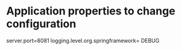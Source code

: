 # Application properties to change configuration
server.port=8081
logging.level.org.springframework= DEBUG
